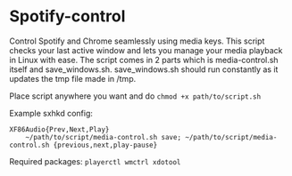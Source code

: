# Spotify-control
Control Spotify and Chrome seamlessly using media keys. This script checks your last active window and lets you manage your media playback in Linux with ease. The script comes in 2 parts which is media-control.sh itself and save_windows.sh. save_windows.sh should run constantly as it updates the tmp file made in /tmp.

Place script anywhere you want and do ```chmod +x path/to/script.sh```

Example sxhkd config:
```
XF86Audio{Prev,Next,Play}
    ~/path/to/script/media-control.sh save; ~/path/to/script/media-control.sh {previous,next,play-pause}
```
Required packages:
```playerctl wmctrl xdotool```
